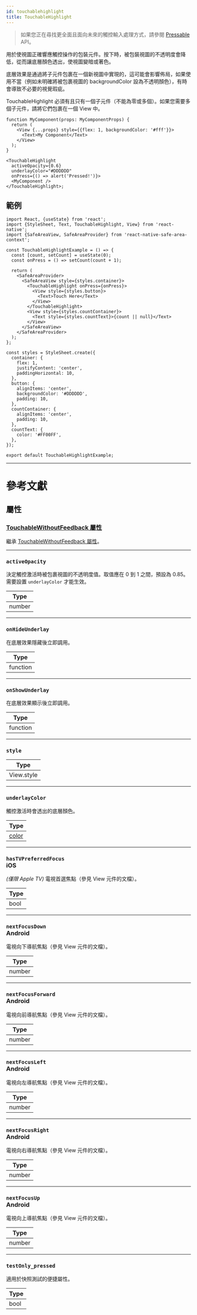 ```yaml
---
id: touchablehighlight
title: TouchableHighlight
---
```


> 如果您正在尋找更全面且面向未來的觸控輸入處理方式，請參閱 [Pressable](pressable.md) API。

用於使視圖正確響應觸控操作的包裝元件。按下時，被包裝視圖的不透明度會降低，從而讓底層顏色透出，使視圖變暗或著色。

底層效果是通過將子元件包裹在一個新視圖中實現的，這可能會影響佈局，如果使用不當（例如未明確將被包裹視圖的 backgroundColor 設為不透明顏色），有時會導致不必要的視覺瑕疵。

TouchableHighlight 必須有且只有一個子元件（不能為零或多個）。如果您需要多個子元件，請將它們包裹在一個 View 中。

```tsx
function MyComponent(props: MyComponentProps) {
  return (
    <View {...props} style={{flex: 1, backgroundColor: '#fff'}}>
      <Text>My Component</Text>
    </View>
  );
}

<TouchableHighlight
  activeOpacity={0.6}
  underlayColor="#DDDDDD"
  onPress={() => alert('Pressed!')}>
  <MyComponent />
</TouchableHighlight>;
```

## 範例

```SnackPlayer name=TouchableHighlight%20Example
import React, {useState} from 'react';
import {StyleSheet, Text, TouchableHighlight, View} from 'react-native';
import {SafeAreaView, SafeAreaProvider} from 'react-native-safe-area-context';

const TouchableHighlightExample = () => {
  const [count, setCount] = useState(0);
  const onPress = () => setCount(count + 1);

  return (
    <SafeAreaProvider>
      <SafeAreaView style={styles.container}>
        <TouchableHighlight onPress={onPress}>
          <View style={styles.button}>
            <Text>Touch Here</Text>
          </View>
        </TouchableHighlight>
        <View style={styles.countContainer}>
          <Text style={styles.countText}>{count || null}</Text>
        </View>
      </SafeAreaView>
    </SafeAreaProvider>
  );
};

const styles = StyleSheet.create({
  container: {
    flex: 1,
    justifyContent: 'center',
    paddingHorizontal: 10,
  },
  button: {
    alignItems: 'center',
    backgroundColor: '#DDDDDD',
    padding: 10,
  },
  countContainer: {
    alignItems: 'center',
    padding: 10,
  },
  countText: {
    color: '#FF00FF',
  },
});

export default TouchableHighlightExample;
```

---

# 參考文獻

## 屬性

### [TouchableWithoutFeedback 屬性](touchablewithoutfeedback.md#props)

繼承 [TouchableWithoutFeedback 屬性](touchablewithoutfeedback.md#props)。

---

### `activeOpacity`

決定觸控激活時被包裹視圖的不透明度值。取值應在 0 到 1 之間，預設為 0.85。需要設置 `underlayColor` 才能生效。

| Type   |
| ------ |
| number |

---

### `onHideUnderlay`

在底層效果隱藏後立即調用。

| Type     |
| -------- |
| function |

---

### `onShowUnderlay`

在底層效果顯示後立即調用。

| Type     |
| -------- |
| function |

---

### `style`

| Type       |
| ---------- |
| View.style |

---

### `underlayColor`

觸控激活時會透出的底層顏色。

| Type               |
| ------------------ |
| [color](colors.md) |

---

### `hasTVPreferredFocus` <div class="label ios">iOS</div>

_(僅限 Apple TV)_ 電視首選焦點（參見 View 元件的文檔）。

| Type |
| ---- |
| bool |

---

### `nextFocusDown` <div class="label android">Android</div>

電視向下導航焦點（參見 View 元件的文檔）。

| Type   |
| ------ |
| number |

---

### `nextFocusForward` <div class="label android">Android</div>

電視向前導航焦點（參見 View 元件的文檔）。

| Type   |
| ------ |
| number |

---

### `nextFocusLeft` <div class="label android">Android</div>

電視向左導航焦點（參見 View 元件的文檔）。

| Type   |
| ------ |
| number |

---

### `nextFocusRight` <div class="label android">Android</div>

電視向右導航焦點（參見 View 元件的文檔）。

| Type   |
| ------ |
| number |

---

### `nextFocusUp` <div class="label android">Android</div>

電視向上導航焦點（參見 View 元件的文檔）。

| Type   |
| ------ |
| number |

---

### `testOnly_pressed`

適用於快照測試的便捷屬性。

| Type |
| ---- |
| bool |